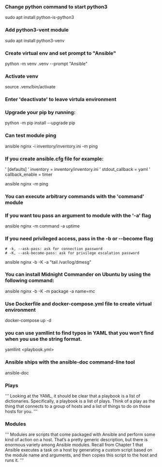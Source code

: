 ### Change python command to start python3
   sudo apt install python-is-python3

### Add python3-vent module
   sudo apt install python3-venv

### Create virtual env and set prompt to "Ansible"
   python -m venv .venv --prompt "Ansible"

### Activate venv
   source .venv/bin/activate

### Enter 'deactivate' to leave virtula environment

### Upgrade your pip by running:
   python -m pip install --upgrade pip

### Can test module ping 
   ansible nginx -i inventory/inventory.ini -m ping

### If you create ansible.cfg file for example:
   ' [defaults]
   ' inventory = inventory/inventory.ini
   ' stdout_callback = yaml
   ' callback_enable = timer

   ansible nginx -m ping

### You can execute arbitrary commands with the 'command' module
### If you want tou pass an argument to module with the '-a' flag
   ansible nginx -m command -a uptime

### If you need privileged access, pass in the -b or --become flag

    # -k, --ask-pass: ask for connection password
    # -K, --ask-become-pass: ask for privilege escalation password

   ansible nginx -b -K -a "tail /var/log/dmesg" 

### You can install Midnight Commander on Ubuntu by using the following command:
   ansible nginx -b -K -m package -a name=mc

### Use Dockerfile and docker-compose.yml file to create virtual environment
   docker-compose up -d

### you can use yamllint to find typos in YAML that you won’t find when you use the string format.
   yamllint <playbook.yml>

### Ansible ships with the ansible-doc command-line tool
   ansible-doc <module-name>


### Plays
'''
Looking at the YAML, it should be clear that a playbook is a list of dictionaries. 
Specifically, a playbook is a list of plays.
Think of a play as the thing that connects to a group of hosts and a list of things to do on those hosts for you. 
'''

### Modules

'''
Modules are scripts that come packaged with Ansible and perform some kind of action on a host. 
That’s a pretty generic description, but there is enormous variety among Ansible modules. 
Recall from Chapter 1 that Ansible executes a task on a host by generating a custom script based on the module name and arguments, 
and then copies this script to the host and runs it.
'''